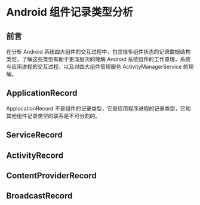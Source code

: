 # Android 组件记录类型分析

## 前言

在分析 Android 系统四大组件的交互过程中，包含很多组件状态的记录数据结构类型，了解这些类型有助于更深层次的理解 Android 系统组件的工作原理，系统与应用进程的交互过程，以及对四大组件管理服务 ActivityManagerService 的理解。

## ApplicationRecord

ApplocationRecord 不是组件的记录类型，它是应用程序进程的记录类型，它和其他组件记录类型的联系是不可分割的。

## ServiceRecord

## ActivityRecord

## ContentProviderRecord

## BroadcastRecord
